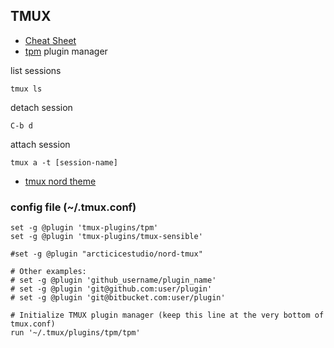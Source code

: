 ## TMUX
* [Cheat Sheet](https://tmuxcheatsheet.com/)
* [tpm](https://github.com/tmux-plugins/tpm) plugin manager

list sessions

    tmux ls

detach session

    C-b d

attach session

    tmux a -t [session-name]

* [tmux nord theme](https://www.nordtheme.com/docs/ports/tmux/installation)
 

### config file (~/.tmux.conf)
    set -g @plugin 'tmux-plugins/tpm'
    set -g @plugin 'tmux-plugins/tmux-sensible'

    #set -g @plugin "arcticicestudio/nord-tmux"

    # Other examples:
    # set -g @plugin 'github_username/plugin_name'
    # set -g @plugin 'git@github.com:user/plugin'
    # set -g @plugin 'git@bitbucket.com:user/plugin'

    # Initialize TMUX plugin manager (keep this line at the very bottom of tmux.conf)
    run '~/.tmux/plugins/tpm/tpm'
